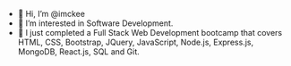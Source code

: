 - 👋 Hi, I’m @imckee
- 👀 I’m interested in Software Development.
- 🌱 I just completed a Full Stack Web Development bootcamp that covers HTML, CSS, Bootstrap, JQuery, JavaScript, Node.js, Express.js, MongoDB, React.js, SQL and Git.  


<!---
imckee/imckee is a ✨ special ✨ repository because its `README.md` (this file) appears on your GitHub profile.
You can click the Preview link to take a look at your changes.
--->
